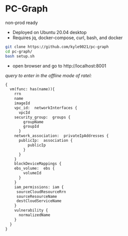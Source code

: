 # PC-Graph
non-prod ready

* Deployed on Ubuntu 20.04 desktop 
* Requires jq, docker-compose, curl, bash, and docker



```bash
git clone https://github.com/kyle9021/pc-graph
cd pc-graph/
bash setup.sh
```

* open browser and go to http://localhost:8001

_query to enter in the offline mode of ratel:_

```graphql
{
  vm(func: has(name)){
    rrn
    name
    imageId
    vpc_id:  networkInterfaces {
      vpcId
    security_group:  groups {
        groupName
        groupId
      }
    network_association:  privateIpAddresses {
      publicIp:  association {
          publicIp
        }
      }
    }
    blockDeviceMappings {
    ebs_volume:  ebs {
        volumeId
      }
    }
    iam_permissions: iam {
     sourceCloudResourceRrn
     sourceResourceName
     destCloudServiceName
    }
    vulnerability {
      normalizedName
    }
  }
}
```
